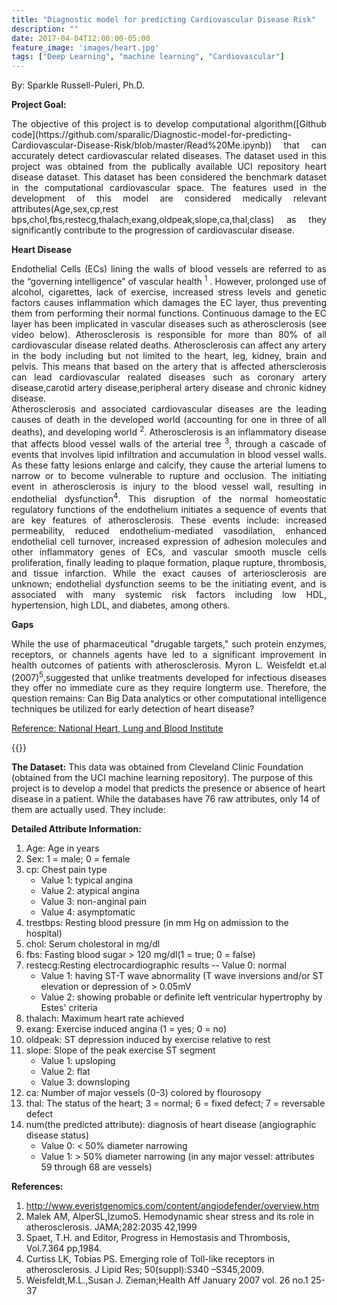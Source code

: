 ```yaml
---
title: "Diagnostic model for predicting Cardiovascular Disease Risk"
description: ""
date: 2017-04-04T12:00:00-05:00
feature_image: 'images/heart.jpg'
tags: ["Deep Learning", "machine learning", "Cardiovascular"]
---
```


By: Sparkle Russell-Puleri, Ph.D.<br>

<strong>Project Goal:</strong>
<div style="text-align: justify;">The objective of this project is to develop computational algorithm([Github code](https://github.com/sparalic/Diagnostic-model-for-predicting-Cardiovascular-Disease-Risk/blob/master/Read%20Me.ipynb)) that can accurately detect cardiovascular related diseases. The dataset used in this project was obtained from the publically available UCI repository heart disease dataset. This dataset has been considered the benchmark dataset in the computational cardiovascular space. The features used in the development of this model are considered medically relevant attributes(Age,sex,cp,rest bps,chol,fbs,restecg,thalach,exang,oldpeak,slope,ca,thal,class) as they significantly contribute to the progression of cardiovascular disease.</div>



<strong>Heart Disease</strong>
<div style="text-align: justify;">Endothelial Cells (ECs) lining the walls of blood vessels are referred to as the “governing intelligence” of vascular health <sup>1</sup>  . However, prolonged use of alcohol, cigarettes, lack of exercise, increased stress levels and genetic factors causes inflammation which damages the EC layer, thus preventing them from performing their normal functions. Continuous damage to the EC layer has been implicated in vascular diseases such as atherosclerosis (see video below). Atherosclerosis is responsible for more than 80% of all cardiovascular disease related deaths. Atherosclerosis can affect any artery in the body including but not limited to the heart, leg, kidney, brain and pelvis. This means that based on the artery that is affected athersclerosis can lead cardiovascular realated diseases such as coronary artery disease,carotid artery disease,peripheral artery disease and chronic kidney disease.</div>

<div style="text-align: justify;">Atherosclerosis and associated cardiovascular diseases are the leading causes of death in the developed world (accounting for one in three of all deaths), and developing world <sup>2</sup>. Atherosclerosis is an inflammatory disease that affects blood vessel walls of the arterial tree <sup>3</sup>, through a cascade of events that involves lipid infiltration and accumulation in blood vessel walls. As these fatty lesions enlarge and calcify, they cause the arterial lumens to narrow or to become vulnerable to rupture and occlusion. The initiating event in atherosclerosis is injury to the blood vessel wall, resulting in endothelial dysfunction<sup>4</sup>. This disruption of the normal homeostatic regulatory functions of the endothelium initiates a sequence of events that are key features of atherosclerosis. These events include: increased permeability, reduced endothelium-mediated vasodilation, enhanced endothelial cell turnover, increased expression of adhesion molecules and other inflammatory genes of ECs, and vascular smooth muscle cells proliferation, finally leading to plaque formation, plaque rupture, thrombosis, and tissue infarction. While the exact causes of arteriosclerosis are unknown; endothelial dysfunction seems to be the initiating event, and is associated with many systemic risk factors including low HDL, hypertension, high LDL, and diabetes, among others.</div>

<strong>Gaps</strong>
<div style="text-align: justify;">While the use of pharmaceutical "drugable targets," such protein enzymes, receptors, or channels agents have led to a significant improvement in health outcomes of patients with atherosclerosis. Myron L. Weisfeldt et.al (2007)<sup>5</sup>,suggested that unlike treatments developed for infectious diseases they offer no immediate cure as they require longterm use. Therefore, the question remains: Can Big Data analytics or other computational intelligence techniques be utilized for early detection of heart disease?</div>

[Reference: National Heart, Lung and Blood Institute](https://www.nhlbi.nih.gov/health/health-topics/topics/atherosclerosis)

{{<youtube ecuCECYhw_M>}}

<strong>The Dataset:</strong>
This data was obtained from Cleveland Clinic Foundation (obtained from the UCI machine learning repository). The purpose of this project is to develop a model that predicts the presence or absence of heart disease in a patient. While the databases have 76 raw attributes, only 14 of them are actually used. They include:

<strong>Detailed Attribute Information:</strong>

1. Age: Age in years
2. Sex: 1 = male; 0 = female
3. cp: Chest pain type
	- Value 1: typical angina
	- Value 2: atypical angina
	- Value 3: non-anginal pain
	- Value 4: asymptomatic
4. trestbps: Resting blood pressure (in mm Hg on admission to the hospital)
5. chol: Serum cholestoral in mg/dl
6. fbs: Fasting blood sugar > 120 mg/dl(1 = true; 0 = false)
7. restecg:Resting electrocardiographic results -- Value 0: normal
	- Value 1: having ST-T wave abnormality (T wave inversions and/or ST elevation or depression of > 0.05mV
	- Value 2: showing probable or definite left ventricular hypertrophy by Estes' criteria
8. thalach: Maximum heart rate achieved
9. exang: Exercise induced angina (1 = yes; 0 = no)
10. oldpeak: ST depression induced by exercise relative to rest
11. slope: Slope of the peak exercise ST segment
	- Value 1: upsloping
	- Value 2: flat
	- Value 3: downsloping
12. ca: Number of major vessels (0-3) colored by flourosopy
13. thal: The status of the heart; 3 = normal; 6 = fixed defect; 7 = reversable defect
14. num(the predicted attribute): diagnosis of heart disease (angiographic disease status)
	- Value 0: < 50% diameter narrowing
	- Value 1: > 50% diameter narrowing (in any major vessel: attributes 59 through 68 are vessels)

<strong>References:</strong>

1. http://www.everistgenomics.com/content/angiodefender/overview.htm
2. Malek AM, AlperSL,IzumoS. Hemodynamic shear stress and its role in atherosclerosis. JAMA;282:2035 42,1999
3. Spaet, T.H. and Editor, Progress in Hemostasis and Thrombosis, Vol.7.364 pp,1984.
4. Curtiss LK, Tobias PS. Emerging role of Toll-like receptors in atherosclerosis. J Lipid Res; 50(suppl):S340 –S345,2009.
5. Weisfeldt,M.L.,Susan J. Zieman;Health Aff January 2007 vol. 26 no.1 25-37

